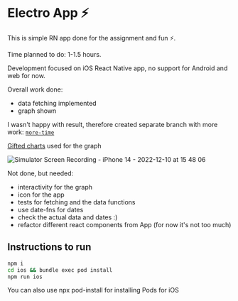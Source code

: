 # Electro App ⚡️

This is simple RN app done for the assignment and fun ⚡️.

Time planned to do: 1-1.5 hours.

Development focused on iOS React Native app, 
no support for Android and web for now.

Overall work done:
- data fetching implemented
- graph shown

I wasn't happy with result, therefore created separate branch with more work: [`more-time`](https://github.com/dmitrybirin/electro-app/tree/more-time)

[Gifted charts](https://gifted-charts.web.app/linechart) used for the graph

![Simulator Screen Recording - iPhone 14 - 2022-12-10 at 15 48 06](https://user-images.githubusercontent.com/11785414/206858530-a3e55f75-3d62-4ea1-9a72-2f603781a16e.gif)


Not done, but needed:
- interactivity for the graph
- icon for the app
- tests for fetching and the data functions
- use date-fns for dates
- check the actual data and dates :)
- refactor different react components from App (for now it's not too much)

## Instructions to run

```bash
npm i
cd ios && bundle exec pod install 
npm run ios
```

You can also use npx pod-install for installing Pods for iOS
